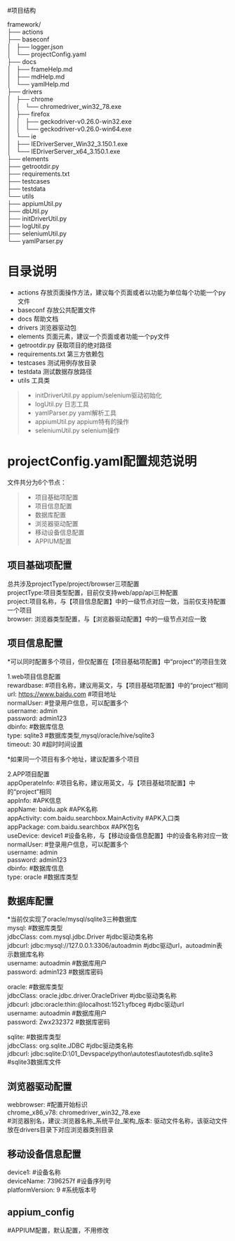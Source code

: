 #项目结构

framework/  
├── actions  
├── baseconf   
│   ├── logger.json  
│   └── projectConfig.yaml  
├── docs  
│   ├── frameHelp.md  
│   ├── mdHelp.md  
│   └── yamlHelp.md  
├── drivers  
│   ├── chrome  
│   │   └── chromedriver_win32_78.exe  
│   ├── firefox  
│   │   ├── geckodriver-v0.26.0-win32.exe  
│   │   └── geckodriver-v0.26.0-win64.exe  
│   └── ie  
│       ├── IEDriverServer_Win32_3.150.1.exe  
│       └── IEDriverServer_x64_3.150.1.exe  
├── elements  
├── getrootdir.py  
├── requirements.txt  
├── testcases   
├── testdata  
└── utils  
    ├── appiumUtil.py  
    ├── dbUtil.py  
    ├── initDriverUtil.py  
    ├── logUtil.py  
    ├── seleniumUtil.py  
    └── yamlParser.py

# 目录说明
* actions 存放页面操作方法，建议每个页面或者以功能为单位每个功能一个py文件
* baseconf 存放公共配置文件
* docs 帮助文档
* drivers 浏览器驱动包
* elements 页面元素，建议一个页面或者功能一个py文件
* getrootdir.py 获取项目的绝对路径
* requirements.txt 第三方依赖包
* testcases 测试用例存放目录
* testdata 测试数据存放路径
* utils 工具类
> + initDriverUtil.py appium/selenium驱动初始化
> + logUtil.py 日志工具
> + yamlParser.py  yaml解析工具
> + appiumUtil.py  appium特有的操作
> + seleniumUtil.py selenium操作

# projectConfig.yaml配置规范说明
文件共分为6个节点：
> + 项目基础项配置
> + 项目信息配置
> + 数据库配置
> + 浏览器驱动配置
> + 移动设备信息配置
> + APPIUM配置

## 项目基础项配置
总共涉及projectType/project/browser三项配置  
projectType:项目类型配置，目前仅支持web/app/api三种配置  
project:项目名称，与【项目信息配置】中的一级节点对应一致，当前仅支持配置一个项目  
browser: 浏览器类型配置，与【浏览器驱动配置】中的一级节点对应一致  

## 项目信息配置
*可以同时配置多个项目，但仅配置在【项目基础项配置】中“project”的项目生效

1.web项目信息配置  
rewardbase:  #项目名称，建议用英文，与【项目基础项配置】中的“project”相同  
  url: https://www.baidu.com  #项目地址  
  normalUser:   #登录用户信息，可以配置多个  
    username: admin  
    password: admin123  
  dbinfo:  #数据库信息  
    type: sqlite3        #数据库类型,mysql/oracle/hive/sqlite3  
  timeout: 30  #超时时间设置  

  *如果同一个项目有多个地址，建议配置多个项目

2.APP项目配置  
appOperateInfo:  #项目名称，建议用英文，与【项目基础项配置】中的“project”相同  
  appInfo:  #APK信息  
    appName: baidu.apk  #APK名称  
    appActivity: com.baidu.searchbox.MainActivity #APK入口类  
    appPackage: com.baidu.searchbox  #APK包名  
  useDevice: device1   #设备名称，与【移动设备信息配置】中的设备名称对应一致  
  normalUser:  #登录用户信息，可以配置多个  
    username: admin  
    password: admin123  
  dbinfo:  #数据库信息   
    type: oracle        #数据库类型  
    


## 数据库配置
*当前仅实现了oracle/mysql/sqlite3三种数据库  
mysql:  #数据库类型  
  jdbcClass: com.mysql.jdbc.Driver    #jdbc驱动类名称  
  jdbcurl: jdbc:mysql://127.0.0.1:3306/autoadmin   #jdbc驱动url，autoadmin表示数据库名称  
  username: autoadmin  #数据库用户  
  password: admin123  #数据库密码  

oracle:  #数据库类型  
  jdbcClass: oracle.jdbc.driver.OracleDriver    #jdbc驱动类名称  
  jdbcurl: jdbc:oracle:thin:@localhost:1521:yfbceg #jdbc驱动url  
  username: autoadmin  #数据库用户  
  password: Zwx232372  #数据库密码  

sqlite:  #数据库类型  
  jdbcClass: org.sqlite.JDBC  #jdbc驱动类名称  
  jdbcurl: jdbc:sqlite:D:\\01_Devspace\python\autotest\autotest\db.sqlite3  #sqlite3数据库文件  



##   浏览器驱动配置  
webbrowser:  #配置开始标识  
  chrome_x86_v78: chromedriver_win32_78.exe  
  \#浏览器别名，建议:浏览器名称_系统平台_架构_版本: 驱动文件名称，该驱动文件放在drivers目录下对应浏览器类别目录


## 移动设备信息配置
device1:  #设备名称  
  deviceName: 7396257f   #设备序列号  
  platformVersion: 9     #系统版本号  


## appium_config 
\#APPIUM配置，默认配置，不用修改






